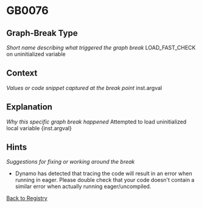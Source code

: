 # GB0076

## Graph-Break Type
*Short name describing what triggered the graph break*
LOAD_FAST_CHECK on uninitialized variable

## Context
*Values or code snippet captured at the break point*
inst.argval

## Explanation
*Why this specific graph break happened*
Attempted to load uninitialized local variable {inst.argval}

## Hints
*Suggestions for fixing or working around the break*
- Dynamo has detected that tracing the code will result in an error when running in eager. Please double check that your code doesn't contain a similar error when actually running eager/uncompiled.



[Back to Registry](../index.md)
